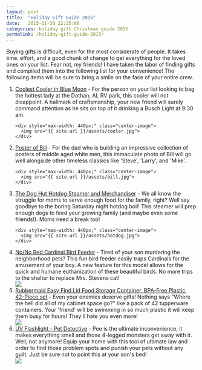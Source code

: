 ```yaml
---
layout: post
title:  "Holiday Gift Guide 2015"
date:   2015-11-30 22:25:00
categories: holiday gift Christmas guide 2015
permalink: /holiday-gift-guide-2015/
---
```


Buying gifts is difficult, even for the most considerate of people. It takes time, effort, and a good chunk of change to get everything for the loved ones on your list. Fear not, my friends! I have taken the labor of finding gifts and compiled them into the following list for your convenience! The following items will be sure to bring a smile on the face of your entire crew.

<ol>
  <li>
    <a href="http://www.amazon.com/dp/B016VXVMEM/ref=gbps_img_s-3_3022_86fc3345?smid=ATVPDKIKX0DER&pf_rd_p=2292853022&pf_rd_s=slot-3&pf_rd_t=701&pf_rd_i=gb_all&pf_rd_m=ATVPDKIKX0DER&pf_rd_r=08C2SGH0D284PQ11B4ZC">Coolest Cooler in Blue Moon</a> - For the person on your list looking to bag the hottest lady at the Dothan, AL RV park, this cooler will not disappoint. A hallmark of craftsmanship, your new friend will surely command attention as he sits on top of it drinking a Busch Light at 9:30 am.

    <div style="max-width: 440px;" class="center-image">
      <img src="{{ site.url }}/assets/cooler.jpg">
    </div>
  </li>
  <li>
    <a href="http://www.amazon.com/dp/B001H8X5OC/ref=gbps_img_s-3_3022_d7d9c951?smid=A2DQD43TTVQP46&pf_rd_p=2292853022&pf_rd_s=slot-3&pf_rd_t=701&pf_rd_i=gb_all&pf_rd_m=ATVPDKIKX0DER&pf_rd_r=0NGAPZ3ZA03AMXDHVBQQ">Poster of Bill</a> - For the dad who is building an impressive collection of posters of middle aged white men, this immaculate photo of Bill will go well alongside other timeless classics like 'Steve', 'Larry', and 'Mike'.

    <div style="max-width: 440px;" class="center-image">
      <img src="{{ site.url }}/assets/bill.jpg">
    </div>
  </li>
  <li>
    <a href="http://www.amazon.com/dp/B004E231VK/ref=gbps_img_s-3_3022_8d8393f1?smid=ATVPDKIKX0DER&pf_rd_p=2292853022&pf_rd_s=slot-3&pf_rd_t=701&pf_rd_i=gb_all&pf_rd_m=ATVPDKIKX0DER&pf_rd_r=1DGC8KE5TKENYTS7EHBY">The Dog Hut Hotdog Steamer and Merchandiser</a> - We all know the struggle for moms to serve enough food for the family, right? Well say goodbye to the boring Saturday night hotdog boil! This steamer will prep enough dogs to feed your growing family (and maybe even some friends!). Moms need a break too!

    <div style="max-width: 440px;" class="center-image">
      <img src="{{ site.url }}/assets/hotdog.jpg">
    </div>
  </li>
  <li>
    <a href="http://www.amazon.com/dp/B000HHLHK8/ref=gbps_img_s-3_3022_eb3a23ae?pf_rd_p=2292853022&pf_rd_s=slot-3&pf_rd_t=701&pf_rd_i=gb_all&pf_rd_m=ATVPDKIKX0DER&pf_rd_r=168THZGXGRHT1QS7Z5P0">No/No Red Cardinal Bird Feeder</a> - Tired of your son murdering the neighborhood pets? This fun bird feeder easily traps Cardinals for the amusement of your boy. A new feature for this model allows for the quick and humane euthanization of these beautiful birds. No more trips to the shelter to replace Mrs. Stevens cat!
    <div style="max-width: 440px;" class="center-image">
      <img src="{{ site.url }}/assets/birdfeeder.jpg">
    </div>
  </li>
  <li>
    <a href="http://www.amazon.com/Rubbermaid-Container-BPA-Free-42-Piece-1880801/dp/B00COK3FD8/ref=sr_1_1?s=kitchen&ie=UTF8&qid=1448943349&sr=1-1&keywords=tupperware">Rubbermaid Easy Find Lid Food Storage Container, BPA-Free Plastic, 42-Piece set</a> - Even your enemies deserve gifts! Nothing says "Where the hell did all of my cabinet space go?" like a pack of 42 tupperware containers. Your 'friend' will be swimming in so much plastic it will keep them busy for hours! They'll hate you even more!
    <div style="max-width: 440px;" class="center-image">
      <img src="{{ site.url }}/assets/tupperware.jpg">
    </div>
  </li>
  <li>
    <a href="http://www.amazon.com/Best-Flashlight-Detective-Ultraviolet-Blacklight/dp/B00KSYL42G/ref=sr_1_15?ie=UTF8&qid=1448943547&sr=8-15">UV Flashlight - Pet Detective</a> - Pee is the ultimate inconvenience, it makes everything smell and those 4-legged monsters get away with it. Well, not anymore! Equip your home with this tool of ultimate law and order to find those problem spots and punish your pets without any guilt. Just be sure not to point this at your son's bed!
    <div style="max-width: 440px;" class="center-image">
      <img src="{{ site.url }}/assets/petlight.jpg">
    </div>
  </li>
</ol>

